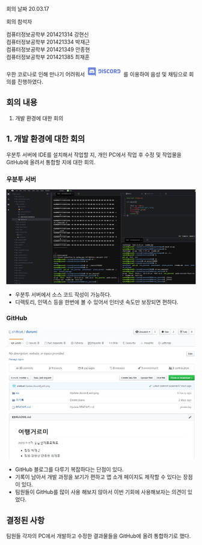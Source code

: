 회의 날짜 20.03.17

회의 참석자

컴퓨터정보공학부 201421314 강현신   
컴퓨터정보공학부 201421334 박재근   
컴퓨터정보공학부 201421349 안종현   
컴퓨터정보공학부 201421385 최재훈   


우한 코로나로 인해 만나기 어려워서 ![Alt text](/res/discord_edit.png) 를 이용하여 음성 및 채팅으로 회의를 진행하였다.

## 회의 내용   
1. 개발 환경에 대한 회의


## 1. 개발 환경에 대한 회의   
우분투 서버에 IDE를 설치해서 작업할 지, 개인 PC에서 작업 후 수정 및 작업물을 GitHub에 올려서 통합할 지에 대한 회의.

### 우분투 서버
![Ubuntu](/res/server_ide.png)

* 우분투 서버에서 소스 코드 작성이 가능하다. 
* 디렉토리, 인덱스 등을 한번에 볼 수 있어서 인터넷 속도만 보장되면 편하다.

### GitHub
![GitHub](/res/GitHub.jpg)

* GitHub 블로그를 다루기 복잡하다는 단점이 있다.   
* 기록이 남아서 개발 과정을 보기가 편하고 앱 소개 페이지도 제작할 수 있다는 장점이 있다.   
* 팀원들이 GitHub를 많이 사용 해보지 않아서 이번 기회에 사용해보자는 의견이 있었다.

## 결정된 사항
팀원들 각자의 PC에서 개발하고 수정한 결과물들을 GitHub에 올려 통합하기로 했다.

